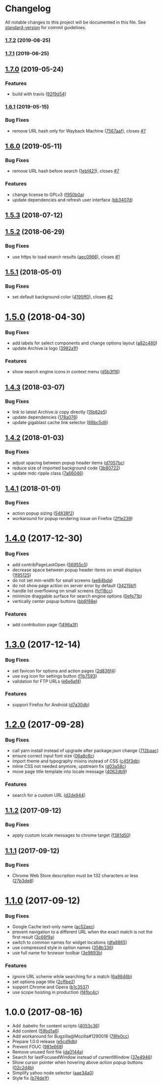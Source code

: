 # Changelog

All notable changes to this project will be documented in this file. See [standard-version](https://github.com/conventional-changelog/standard-version) for commit guidelines.

### [1.7.2](https://github.com/dessant/view-page-archive/compare/v1.7.1...v1.7.2) (2019-08-25)

### [1.7.1](https://github.com/dessant/view-page-archive/compare/v1.7.0...v1.7.1) (2019-06-25)



## [1.7.0](https://github.com/dessant/view-page-archive/compare/v1.6.1...v1.7.0) (2019-05-24)


### Features

* build with travis ([92f9d54](https://github.com/dessant/view-page-archive/commit/92f9d54))



### [1.6.1](https://github.com/dessant/view-page-archive/compare/v1.6.0...v1.6.1) (2019-05-15)


### Bug Fixes

* remove URL hash only for Wayback Machine ([7567aaf](https://github.com/dessant/view-page-archive/commit/7567aaf)), closes [#7](https://github.com/dessant/view-page-archive/issues/7)



## [1.6.0](https://github.com/dessant/view-page-archive/compare/v1.5.3...v1.6.0) (2019-05-11)


### Bug Fixes

* remove URL hash before search ([1ebf421](https://github.com/dessant/view-page-archive/commit/1ebf421)), closes [#7](https://github.com/dessant/view-page-archive/issues/7)


### Features

* change license to GPLv3 ([f950b0a](https://github.com/dessant/view-page-archive/commit/f950b0a))
* update dependencies and refresh user interface ([bb3407d](https://github.com/dessant/view-page-archive/commit/bb3407d))



<a name="1.5.3"></a>
## [1.5.3](https://github.com/dessant/view-page-archive/compare/v1.5.2...v1.5.3) (2018-07-12)



<a name="1.5.2"></a>
## [1.5.2](https://github.com/dessant/view-page-archive/compare/v1.5.1...v1.5.2) (2018-06-29)


### Bug Fixes

* use https to load search results ([aec0966](https://github.com/dessant/view-page-archive/commit/aec0966)), closes [#1](https://github.com/dessant/view-page-archive/issues/1)



<a name="1.5.1"></a>
## [1.5.1](https://github.com/dessant/view-page-archive/compare/v1.5.0...v1.5.1) (2018-05-01)


### Bug Fixes

* set default background color ([4195ff0](https://github.com/dessant/view-page-archive/commit/4195ff0)), closes [#2](https://github.com/dessant/view-page-archive/issues/2)



<a name="1.5.0"></a>
# [1.5.0](https://github.com/dessant/view-page-archive/compare/v1.4.3...v1.5.0) (2018-04-30)


### Bug Fixes

* add labels for select components and change options layout ([a82c480](https://github.com/dessant/view-page-archive/commit/a82c480))
* update Archive.is logo ([3982a1f](https://github.com/dessant/view-page-archive/commit/3982a1f))


### Features

* show search engine icons in context menu ([d5b3f16](https://github.com/dessant/view-page-archive/commit/d5b3f16))



<a name="1.4.3"></a>
## [1.4.3](https://github.com/dessant/view-page-archive/compare/v1.4.2...v1.4.3) (2018-03-07)


### Bug Fixes

* link to latest Archive.is copy directly ([15b62e5](https://github.com/dessant/view-page-archive/commit/15b62e5))
* update dependencies ([178a076](https://github.com/dessant/view-page-archive/commit/178a076))
* update gigablast cache link selector ([68bc5d6](https://github.com/dessant/view-page-archive/commit/68bc5d6))



<a name="1.4.2"></a>
## [1.4.2](https://github.com/dessant/view-page-archive/compare/v1.4.1...v1.4.2) (2018-01-03)


### Bug Fixes

* adjust spacing between popup header items ([d7057bc](https://github.com/dessant/view-page-archive/commit/d7057bc))
* reduce size of imported background code ([3b80722](https://github.com/dessant/view-page-archive/commit/3b80722))
* update mdc ripple class ([7a66046](https://github.com/dessant/view-page-archive/commit/7a66046))



<a name="1.4.1"></a>
## [1.4.1](https://github.com/dessant/view-page-archive/compare/v1.4.0...v1.4.1) (2018-01-01)


### Bug Fixes

* action popup sizing ([54838f2](https://github.com/dessant/view-page-archive/commit/54838f2))
* workaround for popup rendering issue on Firefox ([2f1e239](https://github.com/dessant/view-page-archive/commit/2f1e239))



<a name="1.4.0"></a>
# [1.4.0](https://github.com/dessant/view-page-archive/compare/v1.3.0...v1.4.0) (2017-12-30)


### Bug Fixes

* add contribPageLastOpen ([56955c5](https://github.com/dessant/view-page-archive/commit/56955c5))
* decrease space between popup header items on small displays ([1f85125](https://github.com/dessant/view-page-archive/commit/1f85125))
* do not set min-width for small screens ([ae84bda](https://github.com/dessant/view-page-archive/commit/ae84bda))
* do not show page action on server error by default ([34215bf](https://github.com/dessant/view-page-archive/commit/34215bf))
* handle list overflowing on small screens ([fcf18cc](https://github.com/dessant/view-page-archive/commit/fcf18cc))
* minimize draggable surface for search engine options ([0efe71b](https://github.com/dessant/view-page-archive/commit/0efe71b))
* vertically center popup buttons ([bb6f88e](https://github.com/dessant/view-page-archive/commit/bb6f88e))


### Features

* add contribution page ([1496a3f](https://github.com/dessant/view-page-archive/commit/1496a3f))



<a name="1.3.0"></a>
# [1.3.0](https://github.com/dessant/view-page-archive/compare/v1.2.0...v1.3.0) (2017-12-14)


### Bug Fixes

* set favicon for options and action pages ([2d836f4](https://github.com/dessant/view-page-archive/commit/2d836f4))
* use svg icon for settings button ([f1b7593](https://github.com/dessant/view-page-archive/commit/f1b7593))
* validation for FTP URLs ([e6e6af4](https://github.com/dessant/view-page-archive/commit/e6e6af4))


### Features

* support Firefox for Android ([d7a30db](https://github.com/dessant/view-page-archive/commit/d7a30db))



<a name="1.2.0"></a>
# [1.2.0](https://github.com/dessant/view-page-archive/compare/v1.1.2...v1.2.0) (2017-09-28)


### Bug Fixes

* call yarn install instead of upgrade after package.json change ([712baac](https://github.com/dessant/view-page-archive/commit/712baac))
* ensure correct input font size ([06a8c6c](https://github.com/dessant/view-page-archive/commit/06a8c6c))
* import theme and typography mixins instead of CSS ([c45f3db](https://github.com/dessant/view-page-archive/commit/c45f3db))
* inline CSS not needed anymore, upstream fix ([d03a58c](https://github.com/dessant/view-page-archive/commit/d03a58c))
* move page title template into locale message ([4062db9](https://github.com/dessant/view-page-archive/commit/4062db9))


### Features

* search for a custom URL ([d2de944](https://github.com/dessant/view-page-archive/commit/d2de944))



<a name="1.1.2"></a>
## [1.1.2](https://github.com/dessant/view-page-archive/compare/v1.1.1...v1.1.2) (2017-09-12)


### Bug Fixes

* apply custom locale messages to chrome target ([f381d50](https://github.com/dessant/view-page-archive/commit/f381d50))



<a name="1.1.1"></a>
## [1.1.1](https://github.com/dessant/view-page-archive/compare/v1.1.0...v1.1.1) (2017-09-12)


### Bug Fixes

* Chrome Web Store description must be 132 characters or less ([27b3de8](https://github.com/dessant/view-page-archive/commit/27b3de8))



<a name="1.1.0"></a>
# [1.1.0](https://github.com/dessant/view-page-archive/compare/v1.0.0...v1.1.0) (2017-09-12)


### Bug Fixes

* Google Cache text-only name ([ac52aec](https://github.com/dessant/view-page-archive/commit/ac52aec))
* prevent navigation to a different URL when the exact match is not the first result ([3c66f9a](https://github.com/dessant/view-page-archive/commit/3c66f9a))
* switch to common names for widget locations ([dfa8865](https://github.com/dessant/view-page-archive/commit/dfa8865))
* use compressed style in option names ([358b336](https://github.com/dessant/view-page-archive/commit/358b336))
* use full name for browser toolbar ([3e9893b](https://github.com/dessant/view-page-archive/commit/3e9893b))


### Features

* ignore URL scheme while searching for a match ([6a9846b](https://github.com/dessant/view-page-archive/commit/6a9846b))
* set options page title ([2cffbe2](https://github.com/dessant/view-page-archive/commit/2cffbe2))
* support Chrome and Opera ([b1c3537](https://github.com/dessant/view-page-archive/commit/b1c3537))
* use scope hoisting in production ([f4fbc4c](https://github.com/dessant/view-page-archive/commit/f4fbc4c))



<a name="1.0.0"></a>
# 1.0.0 (2017-08-16)

* Add .babelrc for content scripts ([4053c36](https://github.com/dessant/view-page-archive/commit/4053c36))
* Add content ([59bd1a6](https://github.com/dessant/view-page-archive/commit/59bd1a6))
* Add workaround for Bugzilla@Mozilla#1290016 ([78fe0cc](https://github.com/dessant/view-page-archive/commit/78fe0cc))
* Prepare 1.0.0 release ([e5cd9db](https://github.com/dessant/view-page-archive/commit/e5cd9db))
* Prevent FOUC ([981e668](https://github.com/dessant/view-page-archive/commit/981e668))
* Remove unused font file ([da0144a](https://github.com/dessant/view-page-archive/commit/da0144a))
* Search for lastFocusedWindow instead of currentWindow ([37e4946](https://github.com/dessant/view-page-archive/commit/37e4946))
* Show cursor pointer when hovering above action popup buttons ([02c2d4b](https://github.com/dessant/view-page-archive/commit/02c2d4b))
* Simplify yahoo node selector ([aae34a0](https://github.com/dessant/view-page-archive/commit/aae34a0))
* Style fix ([b74de1f](https://github.com/dessant/view-page-archive/commit/b74de1f))
